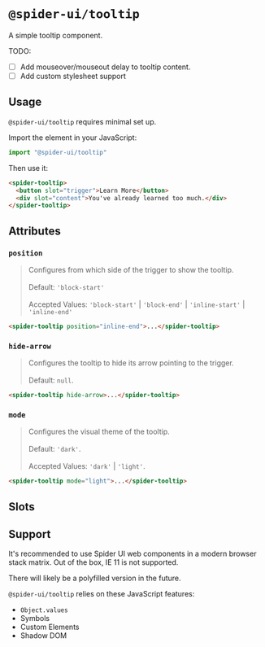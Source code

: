 # `@spider-ui/tooltip`

A simple tooltip component.

TODO:

- [ ] Add mouseover/mouseout delay to tooltip content.
- [ ] Add custom stylesheet support

## Usage

`@spider-ui/tooltip` requires minimal set up.

Import the element in your JavaScript:

```js
import "@spider-ui/tooltip"
```

Then use it:

```html
<spider-tooltip>
  <button slot="trigger">Learn More</button>
  <div slot="content">You've already learned too much.</div>
</spider-tooltip>
```

## Attributes

### `position`

> Configures from which side of the trigger to show the tooltip.<br/><br/>Default: `'block-start'`<br/><br/>Accepted Values: `'block-start'` | `'block-end'` | `'inline-start'` | `'inline-end'`

```html
<spider-tooltip position="inline-end">...</spider-tooltip>
```

### `hide-arrow`

> Configures the tooltip to hide its arrow pointing to the trigger.<br/><br/>Default: `null`.

```html
<spider-tooltip hide-arrow>...</spider-tooltip>
```

### `mode`

> Configures the visual theme of the tooltip.<br/><br/>Default: `'dark'`.<br/><br/>Accepted Values: `'dark'` | `'light'`.

```html
<spider-tooltip mode="light">...</spider-tooltip>
```

## Slots

## Support

It's recommended to use Spider UI web components in a modern browser stack matrix. Out of the box, IE 11 is not supported.

There will likely be a polyfilled version in the future.

`@spider-ui/tooltip` relies on these JavaScript features:

- `Object.values`
- Symbols
- Custom Elements
- Shadow DOM

